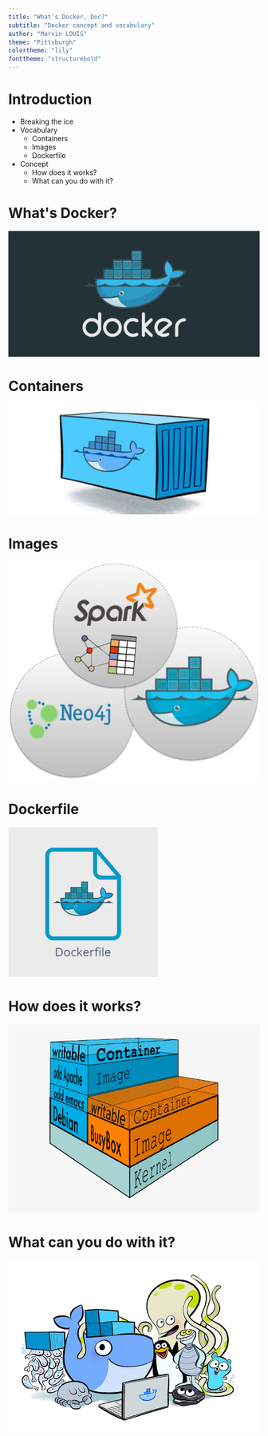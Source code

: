 ```yaml
---
title: "What's Docker, Doc?"
subtitle: "Docker concept and vocabulary"
author: "Marvin LOUIS"
theme: "Pittsburgh"
colortheme: "lily"
fonttheme: "structurebold"
---
```


# Introduction
  - Breaking the ice
  - Vocabulary
    - Containers
    - Images
    - Dockerfile
  - Concept
    - How does it works?
    - What can you do with it?


# What's Docker?
![](./Presentation/Images/Docker.jpg)


# Containers
![](./Presentation/Images/Container.jpg)


# Images
![](./Presentation/Images/Images.png)


# Dockerfile
![](./Presentation/Images/Dockerfile.jpg)


# How does it works?
![](./Presentation/Images/HowItWorks.png)


# What can you do with it?
![](./Presentation/Images/HowCanItBeUsed.png)
